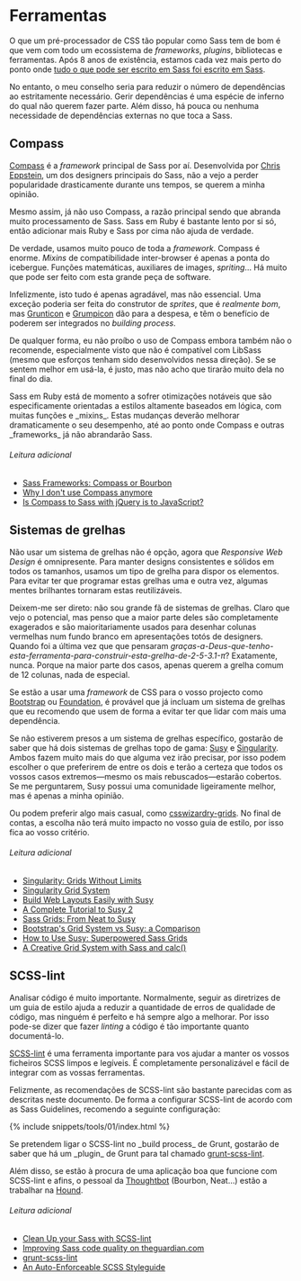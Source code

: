 
# Ferramentas

O que um pré-processador de CSS tão popular como Sass tem de bom é que vem com todo um ecossistema de _frameworks_, _plugins_, bibliotecas e ferramentas. Após 8 anos de existência, estamos cada vez mais perto do ponto onde [tudo o que pode ser escrito em Sass foi escrito em Sass](http://hugogiraudel.com/2014/10/27/rethinking-atwoods-law/).

No entanto, o meu conselho seria para reduzir o número de dependências ao estritamente necessário. Gerir dependências é uma espécie de inferno do qual não querem fazer parte. Além disso, há pouca ou nenhuma necessidade de dependências externas no que toca a Sass.

## Compass

[Compass](http://compass-style.org/) é a _framework_ principal de Sass por aí. Desenvolvida por [Chris Eppstein](https://twitter.com/chriseppstein), um dos designers principais do Sass, não a vejo a perder popularidade drasticamente durante uns tempos, se querem a minha opinião.

Mesmo assim, já não uso Compass, a razão principal sendo que abranda muito processamento de Sass. Sass em Ruby é bastante lento por si só, então adicionar mais Ruby e Sass por cima não ajuda de verdade.

De verdade, usamos muito pouco de toda a _framework_. Compass é enorme. _Mixins_ de compatibilidade inter-browser é apenas a ponta do icebergue. Funções matemáticas, auxiliares de images, _spriting_… Há muito que pode ser feito com esta grande peça de software.

Infelizmente, isto tudo é apenas agradável, mas não essencial. Uma exceção poderia ser feita do construtor de _sprites_, que é *realmente bom*, mas [Grunticon](https://github.com/filamentgroup/grunticon) e [Grumpicon](http://grumpicon.com/) dão para a despesa, e têm o benefício de poderem ser integrados no _building process_.

De qualquer forma, eu não proíbo o uso de Compass embora também não o recomende, especialmente visto que não é compatível com LibSass (mesmo que esforços tenham sido desenvolvidos nessa direção). Se se sentem melhor em usá-la, é justo, mas não acho que tirarão muito dela no final do dia.

<div class="note">
  <p>Sass em Ruby está de momento a sofrer otimizações notáveis que são especificamente orientadas a estilos altamente baseados em lógica, com muitas funções e _mixins_. Estas mudanças deverão melhorar dramaticamente o seu desempenho, até ao ponto onde Compass e outras _frameworks_ já não abrandarão Sass.</p>
</div>

###### Leitura adicional

* [Sass Frameworks: Compass or Bourbon](http://www.sitepoint.com/compass-or-bourbon-sass-frameworks/)
* [Why I don't use Compass anymore](http://www.sitepoint.com/dont-use-compass-anymore/)
* [Is Compass to Sass with jQuery is to JavaScript?](http://www.sitepoint.com/compass-sass-jquery-javascript/)

## Sistemas de grelhas

Não usar um sistema de grelhas não é opção, agora que _Responsive Web Design_ é omnipresente. Para manter designs consistentes e sólidos em todos os tamanhos, usamos um tipo de grelha para dispor os elementos. Para evitar ter que programar estas grelhas uma e outra vez, algumas mentes brilhantes tornaram estas reutilizáveis.

Deixem-me ser direto: não sou grande fã de sistemas de grelhas. Claro que vejo o potencial, mas penso que a maior parte deles são completamente exagerados e são maioritariamente usados para desenhar colunas vermelhas num fundo branco em apresentações totós de designers. Quando foi a última vez que que pensaram *graças-a-Deus-que-tenho-esta-ferramenta-para-construir-esta-grelha-de-2-5-3.1-π*? Exatamente, nunca. Porque na maior parte dos casos, apenas querem a grelha comum de 12 colunas, nada de especial.

Se estão a usar uma _framework_ de CSS para o vosso projecto como [Bootstrap](http://getbootstrap.com/) ou [Foundation](http://foundation.zurb.com/), é provável que já incluam um sistema de grelhas que eu recomendo que usem de forma a evitar ter que lidar com mais uma dependência.

Se não estiverem presos a um sistema de grelhas específico, gostarão de saber que há dois sistemas de grelhas topo de gama: [Susy](http://susy.oddbird.net/) e [Singularity](https://github.com/at-import/Singularity). Ambos fazem muito mais do que alguma vez irão precisar, por isso podem escolher o que preferirem de entre os dois e terão a certeza que todos os vossos casos extremos&mdash;mesmo os mais rebuscados&mdash;estarão cobertos. Se me perguntarem, Susy possui uma comunidade ligeiramente melhor, mas é apenas a minha opinião.

Ou podem preferir algo mais casual, como [csswizardry-grids](https://github.com/csswizardry/csswizardry-grids). No final de contas, a escolha não terá muito impacto no vosso guia de estilo, por isso fica ao vosso critério.

###### Leitura adicional

* [Singularity: Grids Without Limits](http://fourword.fourkitchens.com/article/singularity-grids-without-limits)
* [Singularity Grid System](http://www.mediacurrent.com/blog/singularity-grid-system)
* [Build Web Layouts Easily with Susy](http://css-tricks.com/build-web-layouts-easily-susy/)
* [A Complete Tutorial to Susy 2](http://www.zell-weekeat.com/susy2-tutorial/)
* [Sass Grids: From Neat to Susy](http://www.sitepoint.com/sass-grids-neat-susy/)
* [Bootstrap's Grid System vs Susy: a Comparison](http://www.sitepoint.com/bootstraps-grid-system-vs-susy-comparison/)
* [How to Use Susy: Superpowered Sass Grids](http://webdesign.tutsplus.com/tutorials/how-to-use-susy-superpowered-sass-grids--cms-22744)
* [A Creative Grid System with Sass and calc()](http://www.sitepoint.com/creative-grid-system-sass-calc/)

## SCSS-lint

Analisar código é muito importante. Normalmente, seguir as diretrizes de um guia de estilo ajuda a reduzir a quantidade de erros de qualidade de código, mas ninguém é perfeito e há sempre algo a melhorar. Por isso pode-se dizer que fazer _linting_ a código é tão importante quanto documentá-lo.

[SCSS-lint](https://github.com/causes/scss-lint) é uma ferramenta importante para vos ajudar a manter os vossos ficheiros SCSS limpos e legíveis. É completamente personalizável e fácil de integrar com as vossas ferramentas.

Felizmente, as recomendações de SCSS-lint são bastante parecidas com as descritas neste documento. De forma a configurar SCSS-lint de acordo com as Sass Guidelines, recomendo a seguinte configuração:

{% include snippets/tools/01/index.html %}

<div class="note">
  <p>Se pretendem ligar o SCSS-lint no _build process_ de Grunt, gostarão de saber que há um _plugin_ de Grunt para tal chamado <a href="https://github.com/ahmednuaman/grunt-scss-lint">grunt-scss-lint</a>.</p>
  <p>Além disso, se estão à procura de uma aplicação boa que funcione com SCSS-lint e afins, o pessoal da <a href="http://thoughtbot.com/">Thoughtbot</a> (Bourbon, Neat…) estão a trabalhar na <a href="https://houndci.com/">Hound</a>.</p>
</div>

###### Leitura adicional

* [Clean Up your Sass with SCSS-lint](http://blog.martinhujer.cz/clean-up-your-sass-with-scss-lint/)
* [Improving Sass code quality on theguardian.com](http://www.theguardian.com/info/developer-blog/2014/may/13/improving-sass-code-quality-on-theguardiancom)
* [grunt-scss-lint](https://github.com/ahmednuaman/grunt-scss-lint)
* [An Auto-Enforceable SCSS Styleguide](http://davidtheclark.com/scss-lint-styleguide/)
